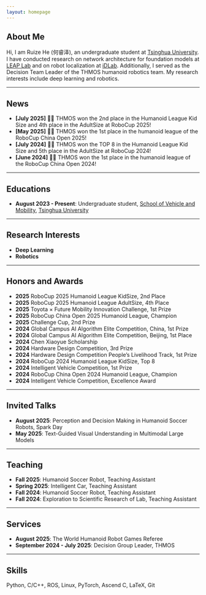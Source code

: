 ```yaml
---
layout: homepage
---
```


## About Me

Hi, I am Ruize He (何睿泽), an undergraduate student at [Tsinghua University](https://www.tsinghua.edu.cn). I have conducted research on network architecture for foundation models at [LEAP Lab](https://www.leaplab.ai) and on robot localization at [iDLab](http://182.92.169.58/thulab/labweb). Additionally, I served as the Decision Team Leader of the THMOS humanoid robotics team. My research interests include deep learning and robotics.

---

## News

- **[July 2025]** 🎉🎉 THMOS won the 2nd place in the Humanoid League Kid Size and 4th place in the AdultSize at RoboCup 2025!
- **[May 2025]** 🎉🎉 THMOS won the 1st place in the humanoid league of the RoboCup China Open 2025!
- **[July 2024]** 🎉🎉 THMOS won the TOP 8 in the Humanoid League Kid Size and 5th place in the AdultSize at RoboCup 2024!
- **[June 2024]** 🎉🎉 THMOS won the 1st place in the humanoid league of the RoboCup China Open 2024!

---

## Educations

- **August 2023 - Present**: Undergraduate student, [School of Vehicle and Mobility](https://www.svm.tsinghua.edu.cn), [Tsinghua University](https://www.tsinghua.edu.cn)

---

## Research Interests

- **Deep Learning**
- **Robotics**

---

## Honors and Awards

- **2025** RoboCup 2025 Humanoid League KidSize, 2nd Place
- **2025** RoboCup 2025 Humanoid League AdultSize, 4th Place
- **2025** Toyota × Future Mobility Innovation Challenge, 1st Prize
- **2025** RoboCup China Open 2025 Humanoid League, Champion
- **2025** Challenge Cup, 2nd Prize
- **2024** Global Campus AI Algorithm Elite Competition, China, 1st Prize
- **2024** Global Campus AI Algorithm Elite Competition, Beijing, 1st Place
- **2024** Chen Xiaoyue Scholarship
- **2024** Hardware Design Competition, 3rd Prize
- **2024** Hardware Design Competition People’s Livelihood Track, 1st Prize
- **2024** RoboCup 2024 Humanoid League KidSize, Top 8
- **2024** Intelligent Vehicle Competition, 1st Prize
- **2024** RoboCup China Open 2024 Humanoid League, Champion
- **2024** Intelligent Vehicle Competition, Excellence Award

---

## Invited Talks

- **August 2025**: Perception and Decision Making in Humanoid Soccer Robots, Spark Day
- **May 2025**: Text-Guided Visual Understanding in Multimodal Large Models

---

## Teaching

- **Fall 2025**: Humanoid Soccer Robot, Teaching Assistant
- **Spring 2025**: Intelligent Car, Teaching Assistant
- **Fall 2024**: Humanoid Soccer Robot, Teaching Assistant
- **Fall 2024**: Exploration to Scientific Research of Lab, Teaching Assistant

---

## Services

- **August 2025**: The World Humanoid Robot Games Referee
- **September 2024 - July 2025**: Decision Group Leader, THMOS

---

## Skills

Python, C/C++, ROS, Linux, PyTorch, Ascend C, LaTeX, Git

<!-- {% include_relative _includes/publications.md %} -->
